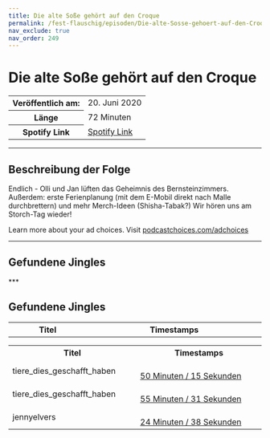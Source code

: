 ```yaml
---
title: Die alte Soße gehört auf den Croque
permalink: /fest-flauschig/episoden/Die-alte-Sosse-gehoert-auf-den-Croque
nav_exclude: true
nav_order: 249
---
```


# Die alte Soße gehört auf den Croque
<table class="resp-table dcf-table dcf-table-responsive dcf-table-bordered dcf-table-striped dcf-w-100%">
                    <tbody>
                        <tr>
                            <th scope="row">Veröffentlich am:</th>
                            <td data-label="Veröffentlich am:">20. Juni 2020</td>
                        </tr>
                        <tr>
                            <th scope="row">Länge </th>
                            <td data-label="Länge ">72 Minuten</td>
                        </tr><tr>
                                <th scope="row">Spotify Link</th>
                                <td data-label="Spotify Link"><a href="https://open.spotify.com/episode/5HHNo1gic4iBtzzPzJNPGI">Spotify Link</a></td>
                            </tr></tbody>
                </table>

***

## Beschreibung der Folge

<div>
<p>Endlich - Olli und Jan lüften das Geheimnis des Bernsteinzimmers. Außerdem: erste Ferienplanung (mit dem E-Mobil direkt nach Malle durchbrettern) und mehr Merch-Ideen (Shisha-Tabak?) Wir hören uns am Storch-Tag wieder!</p><p> </p><p>Learn more about your ad choices. Visit <a href="https://podcastchoices.com/adchoices">podcastchoices.com/adchoices</a></p>  
</div>

***

## Gefundene Jingles

<table style="display: table;">
                                    <tr>
                                        <th class="tableColumnTitle">Titel</th>
                                        <th class="tableColumnTimestamps">Timestamps</th>
                                    </tr>
                                    ***

## Gefundene Jingles

<table style="display: table;">
                                    <tr>
                                        <th class="tableColumnTitle">Titel</th>
                                        <th class="tableColumnTimestamps">Timestamps</th>
                                    </tr>
                                    <tr>
                                <td markdown="span"  class="tableColumnTitle">tiere_dies_geschafft_haben</td>
                                <td markdown="span" class="tableColumnTimestamps">
                                <br>
                                <a href="https://open.spotify.com/episode/5HHNo1gic4iBtzzPzJNPGI?t=3015">
                                50 Minuten / 15 Sekunden</a>
                                </td></tr><tr>
                                <td markdown="span"  class="tableColumnTitle">tiere_dies_geschafft_haben</td>
                                <td markdown="span" class="tableColumnTimestamps">
                                <br>
                                <a href="https://open.spotify.com/episode/5HHNo1gic4iBtzzPzJNPGI?t=3331">
                                55 Minuten / 31 Sekunden</a>
                                </td></tr><tr>
                                <td markdown="span"  class="tableColumnTitle">jennyelvers</td>
                                <td markdown="span" class="tableColumnTimestamps">
                                <br>
                                <a href="https://open.spotify.com/episode/5HHNo1gic4iBtzzPzJNPGI?t=1478">
                                24 Minuten / 38 Sekunden</a>
                                </td></tr></table>